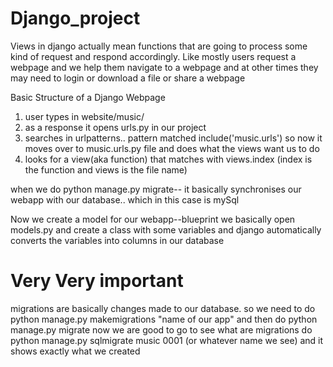 # Django_project
Views in django actually mean functions that are going to process some kind of request and respond accordingly. Like mostly users request a webpage and we help them navigate to a webpage and at other times they may need to login or download a file or share a webpage 

Basic Structure of a Django Webpage
1. user types in website/music/
2. as a response it opens urls.py in our project
3. searches in urlpatterns.. pattern matched include('music.urls') so now it moves over to music.urls.py file and does what the views want us to do
4. looks for a view(aka function) that matches with views.index (index is the function and views is the file name)

when we do python manage.py migrate-- it basically synchronises our webapp with our database.. which in this case is mySql

Now we create a model for our webapp--blueprint
we basically open models.py and create a class with some variables and django automatically converts the variables into columns in our database
# Very Very important
migrations are basically changes made to our database. so we need to do python manage.py makemigrations "name of our app"
and then do python manage.py migrate
now we are good to go
to see what are migrations do python manage.py sqlmigrate music 0001 (or whatever name we see)
and it shows exactly what we created
